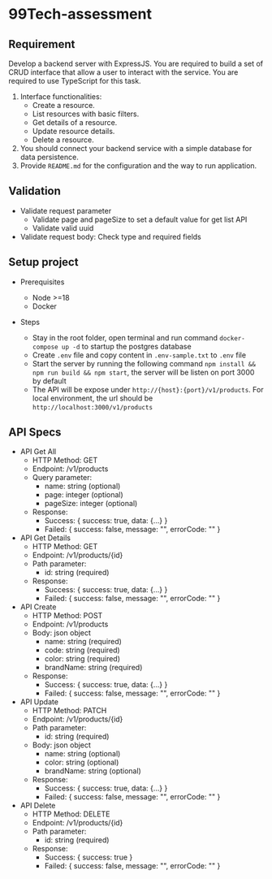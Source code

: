 # 99Tech-assessment

## Requirement
Develop a backend server with ExpressJS. You are required to build a set of CRUD interface that allow a user to interact with the service. You are required to use TypeScript for this task.

1. Interface functionalities:
    - Create a resource.
    - List resources with basic filters.
    - Get details of a resource.
    - Update resource details.
    - Delete a resource.
2. You should connect your backend service with a simple database for data persistence.
3. Provide `README.md` for the configuration and the way to run application.

## Validation
- Validate request parameter
  + Validate page and pageSize to set a default value for get list API
  + Validate valid uuid
- Validate request body: Check type and required fields

## Setup project
- Prerequisites
    + Node >=18
    + Docker

- Steps
    + Stay in the root folder, open terminal and run command `docker-compose up -d` to startup the postgres database
    + Create `.env` file and copy content in `.env-sample.txt` to `.env` file
    + Start the server by running the following command `npm install && npm run build && npm start`, the server will be listen on port 3000 by default
    + The API will be expose under `http://{host}:{port}/v1/products`. For local environment, the url should be `http://localhost:3000/v1/products`

## API Specs
- API Get All
  - HTTP Method: GET
  - Endpoint: /v1/products
  - Query parameter:
    + name: string (optional)
    + page: integer (optional)
    + pageSize: integer (optional)
  - Response:
    - Success: { success: true, data: {...} }
    - Failed: { success: false, message: "", errorCode: "" }
- API Get Details
  - HTTP Method: GET
  - Endpoint: /v1/products/{id}
  - Path parameter:
    + id: string (required)
  - Response:
    - Success: { success: true, data: {...} }
    - Failed: { success: false, message: "", errorCode: "" }
- API Create
  - HTTP Method: POST
  - Endpoint: /v1/products
  - Body: json object
    + name: string (required)
    + code: string (required)
    + color: string (required)
    + brandName: string (required)
  - Response:
    - Success: { success: true, data: {...} }
    - Failed: { success: false, message: "", errorCode: "" }
- API Update
  - HTTP Method: PATCH
  - Endpoint: /v1/products/{id}
  - Path parameter:
    + id: string (required)
  - Body: json object
    + name: string (optional)
    + color: string (optional)
    + brandName: string (optional)
  - Response:
    - Success: { success: true, data: {...} }
    - Failed: { success: false, message: "", errorCode: "" }
- API Delete
  - HTTP Method: DELETE
  - Endpoint: /v1/products/{id}
  - Path parameter:
    + id: string (required)
  - Response:
    - Success: { success: true }
    - Failed: { success: false, message: "", errorCode: "" }
    
